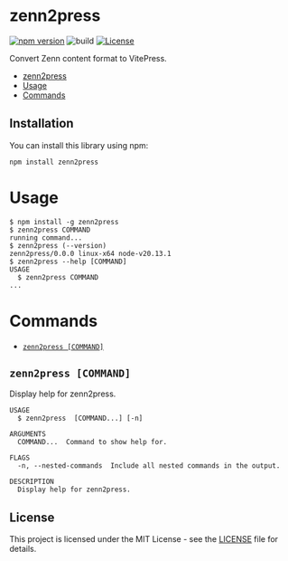 # zenn2press

[![npm version](https://badge.fury.io/js/zenn2press.svg)](https://badge.fury.io/js/zenn2press)
![build](https://github.com/ryohidaka/zenn2press/workflows/tests/badge.svg)
[![License](https://img.shields.io/badge/license-MIT-blue.svg)](https://opensource.org/licenses/MIT)

Convert Zenn content format to VitePress.

<!-- toc -->
* [zenn2press](#zenn2press)
* [Usage](#usage)
* [Commands](#commands)
<!-- tocstop -->

## Installation

You can install this library using npm:

```shell
npm install zenn2press
```

# Usage

<!-- usage -->
```sh-session
$ npm install -g zenn2press
$ zenn2press COMMAND
running command...
$ zenn2press (--version)
zenn2press/0.0.0 linux-x64 node-v20.13.1
$ zenn2press --help [COMMAND]
USAGE
  $ zenn2press COMMAND
...
```
<!-- usagestop -->

# Commands

<!-- commands -->
* [`zenn2press [COMMAND]`](#zenn2press-command)

## `zenn2press [COMMAND]`

Display help for zenn2press.

```
USAGE
  $ zenn2press  [COMMAND...] [-n]

ARGUMENTS
  COMMAND...  Command to show help for.

FLAGS
  -n, --nested-commands  Include all nested commands in the output.

DESCRIPTION
  Display help for zenn2press.
```
<!-- commandsstop -->

## License

This project is licensed under the MIT License - see the [LICENSE](LICENSE) file for details.
